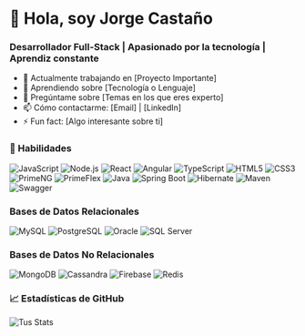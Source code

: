 # 👋 Hola, soy Jorge Castaño

### Desarrollador Full-Stack | Apasionado por la tecnología | Aprendiz constante

- 🔭 Actualmente trabajando en [Proyecto Importante]
- 🌱 Aprendiendo sobre [Tecnología o Lenguaje]
- 💬 Pregúntame sobre [Temas en los que eres experto]
- 📫 Cómo contactarme: [Email] | [LinkedIn]
- ⚡ Fun fact: [Algo interesante sobre ti]

### 🚀 Habilidades

![JavaScript](https://img.shields.io/badge/JavaScript-F7DF1E?style=for-the-badge&logo=javascript&logoColor=black)
![Node.js](https://img.shields.io/badge/Node.js-339933?style=for-the-badge&logo=nodedotjs&logoColor=white)
![React](https://img.shields.io/badge/React-61DAFB?style=for-the-badge&logo=react&logoColor=black)
![Angular](https://img.shields.io/badge/Angular-DD0031?style=for-the-badge&logo=angular&logoColor=white)
![TypeScript](https://img.shields.io/badge/TypeScript-007ACC?style=for-the-badge&logo=typescript&logoColor=white)
![HTML5](https://img.shields.io/badge/HTML5-E34F26?style=for-the-badge&logo=html5&logoColor=white)
![CSS3](https://img.shields.io/badge/CSS3-1572B6?style=for-the-badge&logo=css3&logoColor=white)
![PrimeNG](https://img.shields.io/badge/PrimeNG-61DAFB?style=for-the-badge&logo=primeng&logoColor=black)
![PrimeFlex](https://img.shields.io/badge/PrimeFlex-61DAFB?style=for-the-badge&logo=primeflex&logoColor=black)
![Java](https://img.shields.io/badge/Java-007396?style=for-the-badge&logo=java&logoColor=white)
![Spring Boot](https://img.shields.io/badge/Spring%20Boot-6DB33F?style=for-the-badge&logo=spring-boot&logoColor=white)
![Hibernate](https://img.shields.io/badge/Hibernate-59666C?style=for-the-badge&logo=hibernate&logoColor=white)
![Maven](https://img.shields.io/badge/Maven-C71A36?style=for-the-badge&logo=apache-maven&logoColor=white)
![Swagger](https://img.shields.io/badge/Swagger-85EA2D?style=for-the-badge&logo=swagger&logoColor=black)

### Bases de Datos Relacionales

![MySQL](https://img.shields.io/badge/MySQL-4479A1?style=for-the-badge&logo=mysql&logoColor=white)
![PostgreSQL](https://img.shields.io/badge/PostgreSQL-336791?style=for-the-badge&logo=postgresql&logoColor=white)
![Oracle](https://img.shields.io/badge/Oracle-F80000?style=for-the-badge&logo=oracle&logoColor=white)
![SQL Server](https://img.shields.io/badge/SQL%20Server-CC2927?style=for-the-badge&logo=microsoft-sql-server&logoColor=white)

### Bases de Datos No Relacionales

![MongoDB](https://img.shields.io/badge/MongoDB-47A248?style=for-the-badge&logo=mongodb&logoColor=white)
![Cassandra](https://img.shields.io/badge/Cassandra-1287B1?style=for-the-badge&logo=apache-cassandra&logoColor=white)
![Firebase](https://img.shields.io/badge/Firebase-FFCA28?style=for-the-badge&logo=firebase&logoColor=black)
![Redis](https://img.shields.io/badge/Redis-DC382D?style=for-the-badge&logo=redis&logoColor=white)



### 📈 Estadísticas de GitHub

![Tus Stats](https://github-readme-stats.vercel.app/api?username=JorgeHernanCB&show_icons=true&theme=radical)

